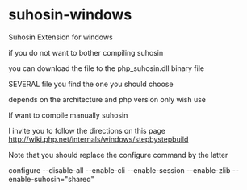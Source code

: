 # suhosin-windows



Suhosin Extension for windows

if you do not want to bother compiling suhosin

you can download the file to the php_suhosin.dll binary file

SEVERAL file you find the one you should choose

depends on the architecture and php version only wish use

If want to compile manually suhosin

I invite you to follow the directions on this page http://wiki.php.net/internals/windows/stepbystepbuild

Note that you should replace the configure command by the latter

configure --disable-all --enable-cli --enable-session --enable-zlib --enable-suhosin="shared"









